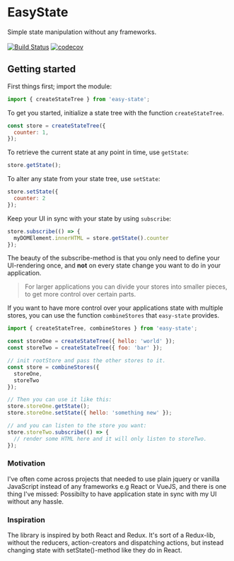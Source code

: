 # EasyState
Simple state manipulation without any frameworks.
<br><br>
[![Build Status](https://travis-ci.org/oyvindhermansen/easy-state.svg?branch=master)](https://travis-ci.org/oyvindhermansen/easy-state) [![codecov](https://codecov.io/gh/oyvindhermansen/easy-state/branch/master/graph/badge.svg)](https://codecov.io/gh/oyvindhermansen/easy-state)

## Getting started
First things first; import the module:
```js
import { createStateTree } from 'easy-state';
```
To get you started, initialize a state tree with the function `createStateTree`.
```js
const store = createStateTree({
  counter: 1,
});
```
To retrieve the current state at any point in time, use `getState`:
```js
store.getState();
```
To alter any state from your state tree, use `setState`:
```js
store.setState({
  counter: 2
});
```
Keep your UI in sync with your state by using `subscribe`:
```js
store.subscribe(() => {
  myDOMElement.innerHTML = store.getState().counter
});
```

The beauty of the subscribe-method is that you only need to define your UI-rendering once, and <strong>not</strong> on every state change you want to do in your application.

> For larger applications you can divide your stores into
> smaller pieces, to get more control over certain parts.


If you want to have more control over your applications state with multiple
stores, you can use the function `combineStores` that `easy-state` provides.
```js
import { createStateTree, combineStores } from 'easy-state';

const storeOne = createStateTree({ hello: 'world' });
const storeTwo = createStateTree({ foo: 'bar' });

// init rootStore and pass the other stores to it.
const store = combineStores({
  storeOne,
  storeTwo
});

// Then you can use it like this:
store.storeOne.getState();
store.storeOne.setState({ hello: 'something new' });

// and you can listen to the store you want:
store.storeTwo.subscribe(() => {
  // render some HTML here and it will only listen to storeTwo.
});
```

### Motivation
I've often come across projects that needed to use plain jquery or vanilla JavaScript instead of any frameworks e.g React or VueJS, and there is one thing I've missed: Possibilty to have application state in sync with my UI without any hassle.

### Inspiration
The library is inspired by both React and Redux. It's sort of a Redux-lib, without the reducers, action-creators and dispatching actions, but instead changing state with setState()-method like they do in React.
